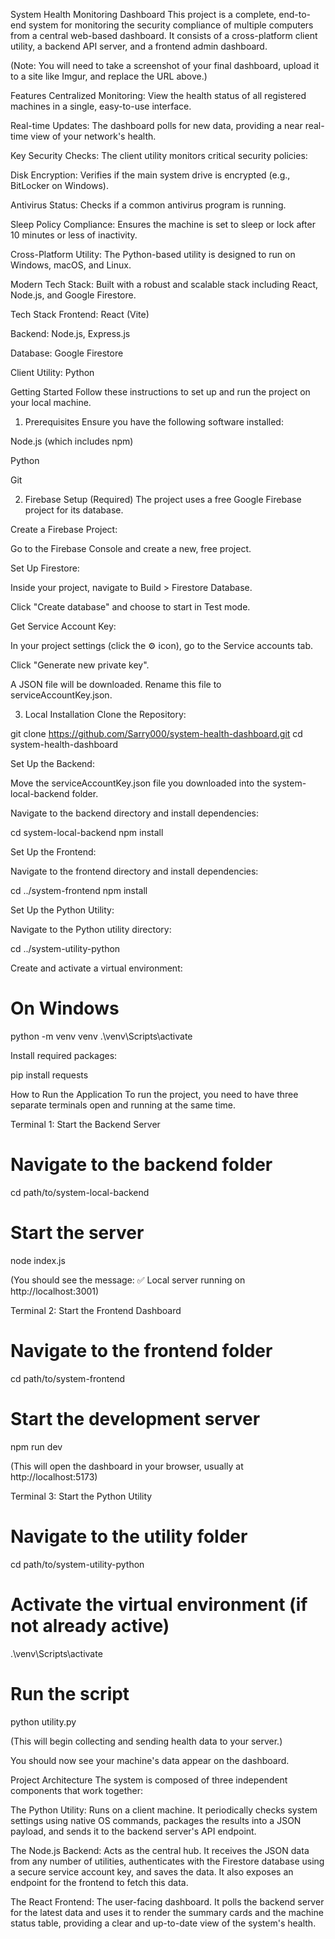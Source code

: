 System Health Monitoring Dashboard
This project is a complete, end-to-end system for monitoring the security compliance of multiple computers from a central web-based dashboard. It consists of a cross-platform client utility, a backend API server, and a frontend admin dashboard.

(Note: You will need to take a screenshot of your final dashboard, upload it to a site like Imgur, and replace the URL above.)

Features
Centralized Monitoring: View the health status of all registered machines in a single, easy-to-use interface.

Real-time Updates: The dashboard polls for new data, providing a near real-time view of your network's health.

Key Security Checks: The client utility monitors critical security policies:

Disk Encryption: Verifies if the main system drive is encrypted (e.g., BitLocker on Windows).

Antivirus Status: Checks if a common antivirus program is running.

Sleep Policy Compliance: Ensures the machine is set to sleep or lock after 10 minutes or less of inactivity.

Cross-Platform Utility: The Python-based utility is designed to run on Windows, macOS, and Linux.

Modern Tech Stack: Built with a robust and scalable stack including React, Node.js, and Google Firestore.

Tech Stack
Frontend: React (Vite)

Backend: Node.js, Express.js

Database: Google Firestore

Client Utility: Python

Getting Started
Follow these instructions to set up and run the project on your local machine.

1. Prerequisites
Ensure you have the following software installed:

Node.js (which includes npm)

Python

Git

2. Firebase Setup (Required)
The project uses a free Google Firebase project for its database.

Create a Firebase Project:

Go to the Firebase Console and create a new, free project.

Set Up Firestore:

Inside your project, navigate to Build > Firestore Database.

Click "Create database" and choose to start in Test mode.

Get Service Account Key:

In your project settings (click the ⚙️ icon), go to the Service accounts tab.

Click "Generate new private key".

A JSON file will be downloaded. Rename this file to serviceAccountKey.json.

3. Local Installation
Clone the Repository:

git clone https://github.com/Sarry000/system-health-dashboard.git
cd system-health-dashboard

Set Up the Backend:

Move the serviceAccountKey.json file you downloaded into the system-local-backend folder.

Navigate to the backend directory and install dependencies:

cd system-local-backend
npm install

Set Up the Frontend:

Navigate to the frontend directory and install dependencies:

cd ../system-frontend
npm install

Set Up the Python Utility:

Navigate to the Python utility directory:

cd ../system-utility-python

Create and activate a virtual environment:

# On Windows
python -m venv venv
.\venv\Scripts\activate

Install required packages:

pip install requests

How to Run the Application
To run the project, you need to have three separate terminals open and running at the same time.

Terminal 1: Start the Backend Server
# Navigate to the backend folder
cd path/to/system-local-backend

# Start the server
node index.js

(You should see the message: ✅ Local server running on http://localhost:3001)

Terminal 2: Start the Frontend Dashboard
# Navigate to the frontend folder
cd path/to/system-frontend

# Start the development server
npm run dev

(This will open the dashboard in your browser, usually at http://localhost:5173)

Terminal 3: Start the Python Utility
# Navigate to the utility folder
cd path/to/system-utility-python

# Activate the virtual environment (if not already active)
.\venv\Scripts\activate

# Run the script
python utility.py

(This will begin collecting and sending health data to your server.)

You should now see your machine's data appear on the dashboard.

Project Architecture
The system is composed of three independent components that work together:

The Python Utility: Runs on a client machine. It periodically checks system settings using native OS commands, packages the results into a JSON payload, and sends it to the backend server's API endpoint.

The Node.js Backend: Acts as the central hub. It receives the JSON data from any number of utilities, authenticates with the Firestore database using a secure service account key, and saves the data. It also exposes an endpoint for the frontend to fetch this data.

The React Frontend: The user-facing dashboard. It polls the backend server for the latest data and uses it to render the summary cards and the machine status table, providing a clear and up-to-date view of the system's health.
